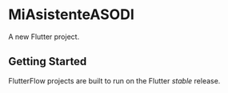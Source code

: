 # MiAsistenteASODI

A new Flutter project.

## Getting Started

FlutterFlow projects are built to run on the Flutter _stable_ release.

